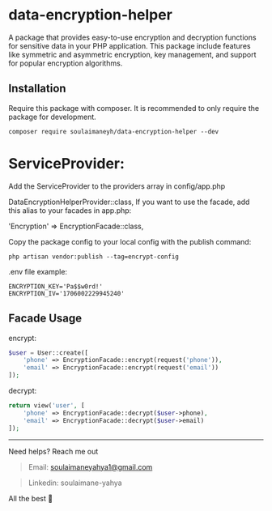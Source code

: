 # data-encryption-helper

A package that provides easy-to-use encryption and decryption functions for sensitive data in your PHP application.
This package include features like symmetric and asymmetric encryption, key management, and support for popular encryption algorithms.

## Installation
Require this package with composer. It is recommended to only require the package for development.

```shell
composer require soulaimaneyh/data-encryption-helper --dev
```

# ServiceProvider:
Add the ServiceProvider to the providers array in config/app.php

DataEncryptionHelperProvider::class,
If you want to use the facade, add this alias to your facades in app.php:

'Encryption' => EncryptionFacade::class,

Copy the package config to your local config with the publish command:
```shell
php artisan vendor:publish --tag=encrypt-config
```

.env file example:
```shell
ENCRYPTION_KEY='Pa$$w0rd!'
ENCRYPTION_IV='1706002229945240'
```

## Facade Usage

encrypt:
```php
$user = User::create([
    'phone' => EncryptionFacade::encrypt(request('phone')),
    'email' => EncryptionFacade::encrypt(request('email'))
]);
```

decrypt:
```php
return view('user', [
    'phone' => EncryptionFacade::decrypt($user->phone),
    'email' => EncryptionFacade::decrypt($user->email)
]);
```

---

Need helps? Reach me out

> Email: soulaimaneyahya1@gmail.com

> Linkedin: soulaimane-yahya

All the best :beer:
